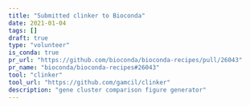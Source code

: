 ```yaml
---
title: "Submitted clinker to Bioconda"
date: 2021-01-04
tags: []
draft: true
type: "volunteer"
is_conda: true
pr_url: "https://github.com/bioconda/bioconda-recipes/pull/26043"
pr_name: "bioconda/bioconda-recipes#26043"
tool: "clinker"
tool_url: "https://github.com/gamcil/clinker"
description: "gene cluster comparison figure generator"
---
```

